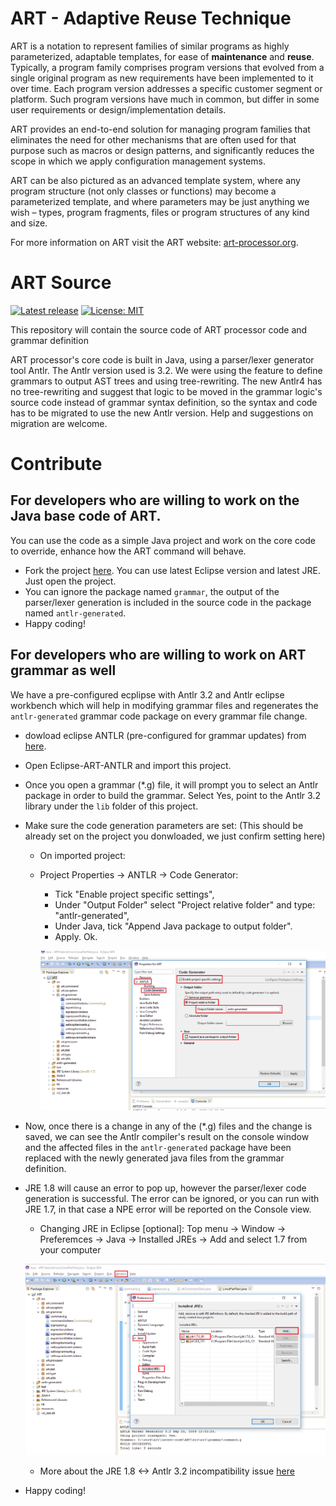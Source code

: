 # ART - Adaptive Reuse Technique

ART is a notation to represent families of similar programs as highly parameterized, adaptable templates, for ease of **maintenance** and **reuse**. Typically, a program family comprises program versions that evolved from a single original program as new requirements have been implemented to it over time. Each program version addresses a specific customer segment or platform. Such program versions have much in common, but differ in some user requirements or design/implementation details.

ART provides an end-to-end solution for managing program families that eliminates the need for other mechanisms that are often used for that purpose such as macros or design patterns, and significantly reduces the scope in which we apply configuration management systems.

ART can be also pictured as an advanced template system, where any program structure (not only classes or functions) may become a parameterized template, and where parameters may be just anything we wish – types, program fragments, files or program structures of any kind and size.

For more information on ART visit the ART website: [art-processor.org](http://art-processor.org "ART Website").

# ART Source

[![Latest release](https://img.shields.io/github/release/art-processor/art-source.svg)](https://github.com/art-processor/art-source/releases/latest)
[![License: MIT](https://img.shields.io/badge/License-MIT-blue.svg)](https://opensource.org/licenses/MIT)

This repository will contain the source code of ART processor code and grammar definition

ART processor's core code is built in Java, using a parser/lexer generator tool Antlr. The Antlr version used is 3.2. We were using the feature to define grammars to output AST trees and using tree-rewriting. The new Antlr4 has no tree-rewriting and suggest that logic to be moved in the grammar logic's source code instead of grammar syntax definition, so the syntax and code has to be migrated to use the new Antlr version. Help and suggestions on migration are welcome.

# Contribute

## For developers who are willing to work on the Java base code of ART.

You can use the code as a simple Java project and work on the core code to override, enhance how the ART command will behave.

  - Fork the project [here](http://github.com/art-processor/art-source/ "Art Source"). You can use latest Eclipse version and latest JRE. Just open the project.
  - You can ignore the package named `grammar`, the output of the parser/lexer generation is included in the source code in the package named `antlr-generated`.
  - Happy coding!
  
## For developers who are willing to work on ART grammar as well

We have a pre-configured ecplipse with Antlr 3.2 and Antlr eclipse workbench which will help in modifying grammar files and regenerates the `antlr-generated` grammar code package on every grammar file change.

  - dowload eclipse ANTLR (pre-configured for grammar updates) from [here](http://fiddle.art-processor.org/fileShare/eclipse-ART-ANTLR.zip "Eclipse-ART-ANTLR").
  - Open Eclipse-ART-ANTLR and import this project.
  - Once you open a grammar (*.g) file, it will prompt you to select an Antlr package in order to build the grammar. Select Yes, point to the Antlr 3.2 library under the `lib` folder of this project.
  - Make sure the code generation parameters are set:
  (This should be already set on the project you donwloaded, we just confirm setting here)
    - On imported project:
    - Project Properties -> ANTLR -> Code Generator: 
      - Tick "Enable project specific settings",
      - Under "Output Folder" select "Project relative folder" and type: "antlr-generated",
      - Under Java, tick "Append Java package to output folder".
      - Apply. Ok.
      
      ![Antlr Settings](https://raw.githubusercontent.com/art-processor/art-processor.github.io/master/img/docimg/antlr-setting.PNG "Antlr Settings")
  - Now, once there is a change in any of the (*.g) files and the change is saved, we can see the Antlr compiler's result on the console window and the affected files in the `antlr-generated` package have been replaced with the newly generated java files from the grammar definition.
  - JRE 1.8 will cause an error to pop up, however the parser/lexer code generation is successful. The error can be ignored, or you can run with JRE 1.7, in that case a NPE error will be reported on the Console view.
     - Changing JRE in Eclipse [optional]: Top menu -> Window -> Preferemces -> Java -> Installed JREs -> Add and select 1.7 from your computer
     
     ![JRE Settings](https://raw.githubusercontent.com/art-processor/art-processor.github.io/master/img/docimg/jre-setting.PNG "JRE Settings")
     - More about the JRE 1.8 <-> Antlr 3.2 incompatibility issue [here](http://stackoverflow.com/questions/22366415/antlr-plugin-in-eclipse#22367682)
  - Happy coding!
  
